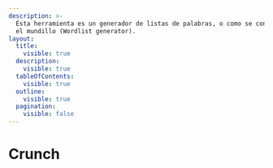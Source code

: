 ```yaml
---
description: >-
  Ésta herramienta es un generador de listas de palabras, o como se conocen en
  el mundillo (Wordlist generator).
layout:
  title:
    visible: true
  description:
    visible: true
  tableOfContents:
    visible: true
  outline:
    visible: true
  pagination:
    visible: false
---
```


# Crunch

